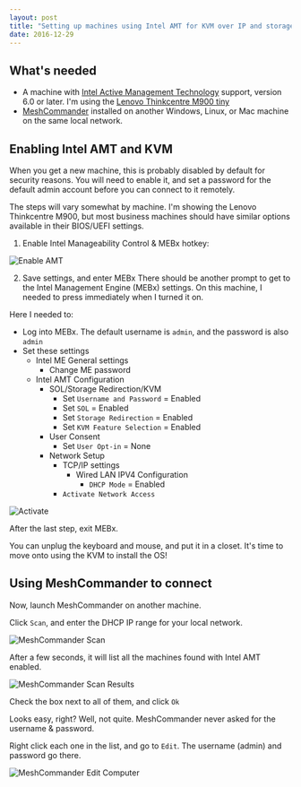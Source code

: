 ```yaml
---
layout: post
title: "Setting up machines using Intel AMT for KVM over IP and storage redirection"
date: 2016-12-29
---
```




## What's needed
- A machine with [Intel Active Management Technology](https://software.intel.com/sites/manageability/AMT_Implementation_and_Reference_Guide/default.htm?turl=WordDocuments%2Fkvmandintelamt.htm) support, version 6.0 or later. I'm using the [Lenovo Thinkcentre M900 tiny](http://shop.lenovo.com/us/en/desktops/thinkcentre/m-series-tiny/m900/)
- [MeshCommander](http://www.meshcommander.com/meshcommander) installed on another Windows, Linux, or Mac machine on the same local network.


## Enabling Intel AMT and KVM
When you get a new machine, this is probably disabled by default for security reasons. You will need to enable it, and set a password for the default admin account before you can connect to it remotely.

The steps will vary somewhat by machine. I'm showing the Lenovo Thinkcentre M900, but most business machines should have similar options available in their BIOS/UEFI settings.

1. Enable Intel Manageability Control & MEBx hotkey:

![Enable AMT]({{site.url}}/images/2016-12-29-intel-amt/enable-manageability.PNG)


2. Save settings, and enter MEBx
There should be another prompt to get to the Intel Management Engine (MEBx) settings. On this machine, I needed to press <Ctrl-P> immediately when I turned it on.

Here I needed to:
- Log into MEBx. The default username is `admin`, and the password is also `admin`
- Set these settings
    - Intel ME General settings
        - Change ME password
    - Intel AMT Configuration
        - SOL/Storage Redirection/KVM
            - Set `Username and Password` = Enabled
            - Set `SOL` = Enabled
            - Set `Storage Redirection` = Enabled
            - Set `KVM Feature Selection` = Enabled
        - User Consent
            - Set `User Opt-in` = None
        - Network Setup
            - TCP/IP settings
                - Wired LAN IPV4 Configuration
                    - `DHCP Mode` = Enabled
            - `Activate Network Access`

![Activate]({{site.url}}/images/2016-12-29-intel-amt/activate.png)

After the last step, exit MEBx.

You can unplug the keyboard and mouse, and put it in a closet. It's time to move onto using the KVM to install the OS!

## Using MeshCommander to connect

Now, launch MeshCommander on another machine.

Click `Scan`, and enter the DHCP IP range for your local network.

![MeshCommander Scan]({{site.url}}/images/2016-12-29-intel-amt/meshcommander-scan.PNG)

After a few seconds, it will list all the machines found with Intel AMT enabled.

![MeshCommander Scan Results]({{site.url}}/images/2016-12-29-intel-amt/meshcommander-results.PNG)

Check the box next to all of them, and click `Ok`

Looks easy, right? Well, not quite. MeshCommander never asked for the username & password.

Right click each one in the list, and go to `Edit`. The username (admin) and password go there.

![MeshCommander Edit Computer]({{site.url}}/images/2016-12-29-intel-amt/meshcommander-edit.PNG)

